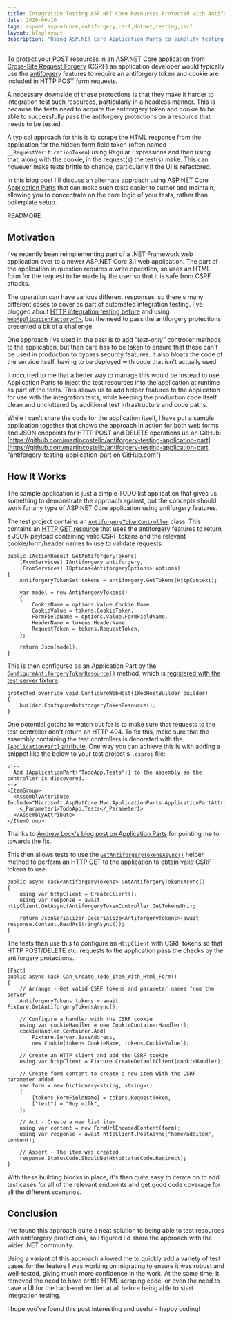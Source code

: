 ```yaml
---
title: Integration Testing ASP.NET Core Resources Protected with Antiforgery Using Application Parts
date: 2020-06-16
tags: aspnet,aspnetcore,antiforgery,csrf,dotnet,testing,xsrf
layout: bloglayout
description: "Using ASP.NET Core Application Parts to simplify testing of HTTP resources that are protected by antiforgery features."
---
```


To protect your POST resources in an ASP.NET Core application from [Cross-Site Request Forgery](https://docs.microsoft.com/en-us/aspnet/core/security/anti-request-forgery "Prevent Cross-Site Request Forgery (XSRF/CSRF) attacks in ASP.NET Core") (CSRF) an application developer would typically use the [antiforgery](https://docs.microsoft.com/en-us/aspnet/core/security/anti-request-forgery#aspnet-core-antiforgery-configuration "ASP.NET Core antiforgery configuration") features to require an antiforgery token and cookie are included in HTTP POST form requests.

A necessary downside of these protections is that they make it harder to integration test such resources, particularly in a headless manner. This is because the tests need to acquire the antiforgery token and cookie to be able to successfully pass the antiforgery protections on a resource that needs to be tested.

A typical approach for this is to scrape the HTML response from the application for the hidden form field token (often named `__RequestVerificationToken`) using Regular Expressions and then using that, along with the cookie, in the request(s) the test(s) make. This can however make tests brittle to change, particularly if the UI is refactored.

In this blog post I'll discuss an alternate approach using [ASP.NET Core Application Parts](https://docs.microsoft.com/en-us/aspnet/core/mvc/advanced/app-parts "Share controllers, views, Razor Pages and more with Application Parts") that can make such tests easier to author and maintain, allowing you to concentrate on the core logic of your tests, rather than boilerplate setup.

READMORE

## Motivation

I've recently been reimplementing part of a .NET Framework web application over to a newer ASP.NET Core 3.1 web application. The part of the application in question requires a write operation, so uses an HTML form for the request to be made by the user so that it is safe from CSRF attacks.

The operation can have various different responses, so there's many different cases to cover as part of automated integration testing. I've blogged about [HTTP integration testing before](https://tech.just-eat.com/2017/10/02/reliably-testing-http-integrations-in-a-dotnet-application/ "Reliably Testing HTTP Integrations in a .NET Application") and using [`WebApplicationFactory<T>`](https://docs.microsoft.com/en-us/aspnet/core/test/integration-tests "Integration tests in ASP.NET Core"), but the need to pass the antiforgery protections presented a bit of a challenge.

One approach I've used in the past is to add _"test-only"_ controller methods to the application, but then care has to be taken to ensure that these can't be used in production to bypass security features. It also bloats the code of the service itself, having to be deployed with code that isn't actually used.

It occurred to me that a better way to manage this would be instead to use Application Parts to inject the test resources into the application at runtime as part of the tests. This allows us to add helper features to the application for use with the integration tests, while keeping the production code itself clean and uncluttered by additional test infrastructure and code paths.

While I can't share the code for the application itself, I have put a sample application together that shows the approach in action for both web forms and JSON endpoints for HTTP POST and DELETE operations up on GitHub: [https://github.com/martincostello/antiforgery-testing-application-part](https://github.com/martincostello/antiforgery-testing-application-part "antiforgery-testing-application-part on GitHub.com")

## How It Works

The sample application is just a simple TODO list application that gives us something to demonstrate the approach against, but the concepts should work for any type of ASP.NET Core application using antiforgery features.

The test project contains an [`AntiforgeryTokenController`](https://github.com/martincostello/antiforgery-testing-application-part/blob/5d8ed60e8874dc8403bb43a404a5a540362e5d07/tests/TodoApp.Tests/AntiforgeryTokenController.cs#L16 "AntiforgeryTokenController class") class. This contains an [HTTP GET resource](https://github.com/martincostello/antiforgery-testing-application-part/blob/f8985fe1bbaa800cf73bc62bb85949c1c0a8a698/tests/TodoApp.Tests/AntiforgeryTokenController.cs#L39-L65 "GET action to get valid CSRF tokens") that uses the antiforgery features to return a JSON payload containing valid CSRF tokens and the relevant cookie/form/header names to use to validate requests:

```
public IActionResult GetAntiforgeryTokens(
    [FromServices] IAntiforgery antiforgery,
    [FromServices] IOptions<AntiforgeryOptions> options)
{
    AntiforgeryTokenSet tokens = antiforgery.GetTokens(HttpContext);

    var model = new AntiforgeryTokens()
    {
        CookieName = options.Value.Cookie.Name,
        CookieValue = tokens.CookieToken,
        FormFieldName = options.Value.FormFieldName,
        HeaderName = tokens.HeaderName,
        RequestToken = tokens.RequestToken,
    };

    return Json(model);
}
```

This is then configured as an Application Part by the [`ConfigureAntiforgeryTokenResource()`](https://github.com/martincostello/antiforgery-testing-application-part/blob/f8985fe1bbaa800cf73bc62bb85949c1c0a8a698/tests/TodoApp.Tests/IWebHostBuilderExtensions.cs#L26-L39 "ConfigureAntiforgeryTokenResource method") method, which is [registered with the test server fixture](https://github.com/martincostello/antiforgery-testing-application-part/blob/f8985fe1bbaa800cf73bc62bb85949c1c0a8a698/tests/TodoApp.Tests/TestServerFixture.cs#L82 "TestServer registration"):

```
protected override void ConfigureWebHost(IWebHostBuilder builder)
{
    builder.ConfigureAntiforgeryTokenResource();
}
```

One potential gotcha to watch out for is to make sure that requests to the test controller don't return an HTTP 404. To fix this, make sure that the assembly containing the test controllers is decorated with the [`[ApplicationPart]` attribute](https://github.com/martincostello/antiforgery-testing-application-part/blob/5d8ed60e8874dc8403bb43a404a5a540362e5d07/tests/TodoApp.Tests/TodoApp.Tests.csproj#L24-L31 "Adding the ApplicationPart attribute"). One way you can achieve this is with adding a snippet like the below to your test project's `.csproj` file:

```
<!--
  Add [ApplicationPart("TodoApp.Tests")] to the assembly so the controller is discovered.
-->
<ItemGroup>
  <AssemblyAttribute Include="Microsoft.AspNetCore.Mvc.ApplicationParts.ApplicationPartAttribute">
    <_Parameter1>TodoApp.Tests</_Parameter1>
  </AssemblyAttribute>
</ItemGroup>
```

Thanks to [Andrew Lock's blog post on Application Parts](https://andrewlock.net/when-asp-net-core-cant-find-your-controller-debugging-application-parts/#what-are-application-parts- "") for pointing me to towards the fix.

This then allows tests to use the [`GetAntiforgeryTokensAsync()`](https://github.com/martincostello/antiforgery-testing-application-part/blob/f8985fe1bbaa800cf73bc62bb85949c1c0a8a698/tests/TodoApp.Tests/TestServerFixture.cs#L52-L64 "GetAntiforgeryTokensAsync method") helper method to perform an HTTP GET to the application to obtain valid CSRF tokens to use:

```
public async Task<AntiforgeryTokens> GetAntiforgeryTokensAsync()
{
    using var httpClient = CreateClient();
    using var response = await httpClient.GetAsync(AntiforgeryTokenController.GetTokensUri);

    return JsonSerializer.Deserialize<AntiforgeryTokens>(await response.Content.ReadAsStringAsync());
}
```

The tests then use this to configure an `HttpClient` with CSRF tokens so that HTTP POST/DELETE etc. requests to the application pass the checks by the antiforgery protections.

```
[Fact]
public async Task Can_Create_Todo_Item_With_Html_Form()
{
    // Arrange - Get valid CSRF tokens and parameter names from the server
    AntiforgeryTokens tokens = await Fixture.GetAntiforgeryTokensAsync();

    // Configure a handler with the CSRF cookie
    using var cookieHandler = new CookieContainerHandler();
    cookieHandler.Container.Add(
        Fixture.Server.BaseAddress,
        new Cookie(tokens.CookieName, tokens.CookieValue));

    // Create an HTTP client and add the CSRF cookie
    using var httpClient = Fixture.CreateDefaultClient(cookieHandler);

    // Create form content to create a new item with the CSRF parameter added
    var form = new Dictionary<string, string>()
    {
        [tokens.FormFieldName] = tokens.RequestToken,
        ["text"] = "Buy milk",
    };

    // Act - Create a new list item
    using var content = new FormUrlEncodedContent(form);
    using var response = await httpClient.PostAsync("home/additem", content);

    // Assert - The item was created
    response.StatusCode.ShouldBe(HttpStatusCode.Redirect);
}
```

With these building blocks in place, it's then quite easy to iterate on to add test cases for all of the relevant endpoints and get good code coverage for all the different scenarios.

## Conclusion

I've found this approach quite a neat solution to being able to test resources with antiforgery protections, so I figured I'd share the approach with the wider .NET community.

Using a variant of this approach allowed me to quickly add a variety of test cases for the feature I was working on migrating to ensure it was robust and well-tested, giving much more confidence in the work. At the same time, it removed the need to have brittle HTML scraping code, or even the need to have a UI for the back-end written at all before being able to start integration testing.

I hope you've found this post interesting and useful - happy coding!
